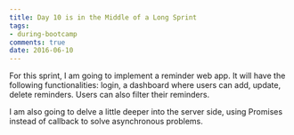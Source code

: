 ```yaml
---
title: Day 10 is in the Middle of a Long Sprint
tags: 
- during-bootcamp
comments: true
date: 2016-06-10
---
```


For this sprint, I am going to implement a reminder web app.  It will have the following functionalities: login, a dashboard where users can add, update, delete reminders. Users can also filter their reminders.

I am also going to delve a little deeper into the server side, using Promises instead of callback to solve asynchronous problems. 

